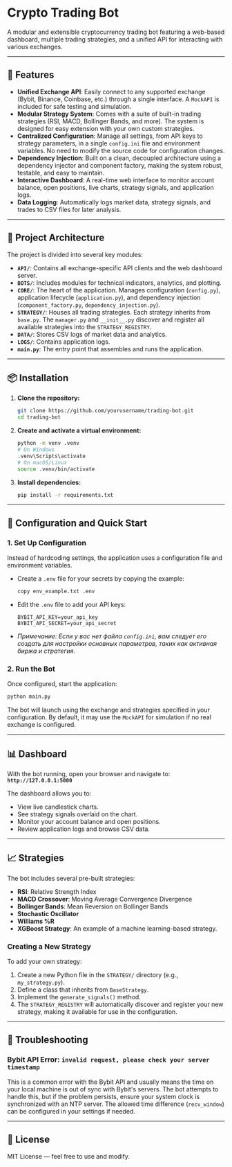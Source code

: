 # Crypto Trading Bot

A modular and extensible cryptocurrency trading bot featuring a web-based dashboard, multiple trading strategies, and a unified API for interacting with various exchanges.

---

## 🚀 Features

- **Unified Exchange API**: Easily connect to any supported exchange (Bybit, Binance, Coinbase, etc.) through a single interface. A `MockAPI` is included for safe testing and simulation.
- **Modular Strategy System**: Comes with a suite of built-in trading strategies (RSI, MACD, Bollinger Bands, and more). The system is designed for easy extension with your own custom strategies.
- **Centralized Configuration**: Manage all settings, from API keys to strategy parameters, in a single `config.ini` file and environment variables. No need to modify the source code for configuration changes.
- **Dependency Injection**: Built on a clean, decoupled architecture using a dependency injector and component factory, making the system robust, testable, and easy to maintain.
- **Interactive Dashboard**: A real-time web interface to monitor account balance, open positions, live charts, strategy signals, and application logs.
- **Data Logging**: Automatically logs market data, strategy signals, and trades to CSV files for later analysis.

---

## 📂 Project Architecture

The project is divided into several key modules:

- **`API/`**: Contains all exchange-specific API clients and the web dashboard server.
- **`BOTS/`**: Includes modules for technical indicators, analytics, and plotting.
- **`CORE/`**: The heart of the application. Manages configuration (`config.py`), application lifecycle (`application.py`), and dependency injection (`component_factory.py`, `dependency_injection.py`).
- **`STRATEGY/`**: Houses all trading strategies. Each strategy inherits from `base.py`. The `manager.py` and `__init__.py` discover and register all available strategies into the `STRATEGY_REGISTRY`.
- **`DATA/`**: Stores CSV logs of market data and analytics.
- **`LOGS/`**: Contains application logs.
- **`main.py`**: The entry point that assembles and runs the application.

---

## 📦 Installation

1.  **Clone the repository:**
    ```bash
    git clone https://github.com/yourusername/trading-bot.git
    cd trading-bot
    ```

2.  **Create and activate a virtual environment:**
    ```bash
    python -m venv .venv
    # On Windows
    .venv\Scripts\activate
    # On macOS/Linux
    source .venv/bin/activate
    ```

3.  **Install dependencies:**
    ```bash
    pip install -r requirements.txt
    ```

---

## 🏁 Configuration and Quick Start

### 1. Set Up Configuration

Instead of hardcoding settings, the application uses a configuration file and environment variables.

-   Create a `.env` file for your secrets by copying the example:
    ```bash
    copy env_example.txt .env
    ```
-   Edit the `.env` file to add your API keys:
    ```
    BYBIT_API_KEY=your_api_key
    BYBIT_API_SECRET=your_api_secret
    ```
-   *Примечание: Если у вас нет файла `config.ini`, вам следует его создать для настройки основных параметров, таких как активная биржа и стратегия.*

### 2. Run the Bot

Once configured, start the application:

```bash
python main.py
```

The bot will launch using the exchange and strategies specified in your configuration. By default, it may use the `MockAPI` for simulation if no real exchange is configured.

---

## 📊 Dashboard

With the bot running, open your browser and navigate to:
**`http://127.0.0.1:5000`**

The dashboard allows you to:
- View live candlestick charts.
- See strategy signals overlaid on the chart.
- Monitor your account balance and open positions.
- Review application logs and browse CSV data.

---

## 📈 Strategies

The bot includes several pre-built strategies:
- **RSI**: Relative Strength Index
- **MACD Crossover**: Moving Average Convergence Divergence
- **Bollinger Bands**: Mean Reversion on Bollinger Bands
- **Stochastic Oscillator**
- **Williams %R**
- **XGBoost Strategy**: An example of a machine learning-based strategy.

### Creating a New Strategy

To add your own strategy:
1.  Create a new Python file in the `STRATEGY/` directory (e.g., `my_strategy.py`).
2.  Define a class that inherits from `BaseStrategy`.
3.  Implement the `generate_signals()` method.
4.  The `STRATEGY_REGISTRY` will automatically discover and register your new strategy, making it available for use in the configuration.

---

## 🔧 Troubleshooting

### Bybit API Error: `invalid request, please check your server timestamp`
This is a common error with the Bybit API and usually means the time on your local machine is out of sync with Bybit's servers. The bot attempts to handle this, but if the problem persists, ensure your system clock is synchronized with an NTP server. The allowed time difference (`recv_window`) can be configured in your settings if needed.

---

## 📜 License

MIT License — feel free to use and modify.